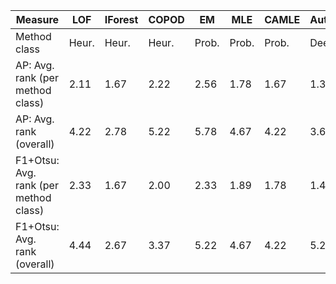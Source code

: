 | Measure                               | LOF   | IForest | COPOD | EM    | MLE   | CAMLE | AutoEnc | DeepSVDD |
| ------------------------------------- | ----- | ------- | ----- | ----- | ----- | ----- | ------- | -------- |
| Method class                          | Heur. | Heur.   | Heur. | Prob. | Prob. | Prob. | Deep    | Deep     |
| AP: Avg. rank (per method class)      | 2.11  | 1.67    | 2.22  | 2.56  | 1.78  | 1.67  | 1.33    | 1.67     |
| AP: Avg. rank (overall)               | 4.22  | 2.78    | 5.22  | 5.78  | 4.67  | 4.22  | 3.67    | 5.44     |
| F1+Otsu: Avg. rank (per method class) | 2.33  | 1.67    | 2.00  | 2.33  | 1.89  | 1.78  | 1.44    | 1.56     |
| F1+Otsu: Avg. rank (overall)          | 4.44  | 2.67    | 3.37  | 5.22  | 4.67  | 4.22  | 5.22    | 5.89     |
